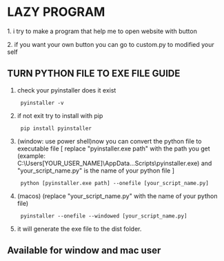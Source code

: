 <h1>LAZY PROGRAM</h1>

<p>1. i try to make a program that help me to open website with button</p>
<p>2. if you want your own button you can go to custom.py to modified your self</p>

<h2>TURN PYTHON FILE TO EXE FILE GUIDE</h2>

1. check your pyinstaller does it exist

        pyinstaller -v

2. if not exit try to install with pip

        pip install pyinstaller

3. (window: use power shell)now you can convert the python file to executable file
[ replace "pyinstaller.exe path" with the path you get (example: C:\Users\[YOUR_USER_NAME]\AppData\...Scripts\pyinstaller.exe) and "your_script_name.py" is the name of your python file ]

        python [pyinstaller.exe path] --onefile [your_script_name.py]

3. (macos) (replace "your_script_name.py" with the name of your python file)

        pyinstaller --onefile --windowed [your_script_name.py]

4. it will generate the exe file to the dist folder.

<h2>Available for window and mac user</h2>
